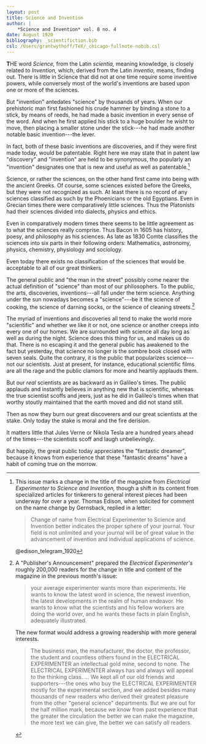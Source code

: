 ```yaml
---
layout: post
title: Science and Invention
author: |
    *Science and Invention* vol. 8 no. 4
date: August 1920
bibliography: _scientifiction.bib
csl: /Users/grantwythoff/TeX/_chicago-fullnote-nobib.csl
---
```


**T**HE word *Science,* from the Latin *scientia,* meaning knowledge, is closely related to *Invention,* which, derived from the Latin *inventio,* means, finding out.  There is little in Science that did not at one time require some inventive powers, while conversely most of the world's inventions are based upon one or more of the sciences.

But "invention" antedates "science" by thousands of years.  When our prehistoric man first fashioned his crude hammer by binding a stone to a stick, by means of reeds, he had made a basic invention in every sense of the word.  And when he first applied his stick to a huge boulder he wisht to move, then placing a smaller stone under the stick---he had made another notable basic invention---the lever.

In fact, both of these basic inventions are discoveries, and if they were first made today, would be patentable.  Right here we may state that in patent law "discovery" and "invention" are held to be synonymous, tho popularly an "invention" designates one that is new and useful as well as patentable.[^nsai]

Science, or rather the sciences, on the other hand first came into being with the ancient Greeks.  Of course, some sciences existed before the Greeks, but they were not recognized as such.  At least there is no record of any sciences classified as such by the Phoenicians or the old Egyptians.  Even in Grecian times there were comparatively little sciences.  Thus the Platonists had their sciences divided into dialects, physics and ethics.

Even in comparatively modern times there seems to be little agreement as to what the sciences really comprise.  Thus Bacon in 1605 has history, poesy, and philosophy as his sciences.  As late as 1830 Comte classifies the sciences into six parts in their following orders: Mathematics, astronomy, physics, chemistry, physiology and sociology.

Even today there exists no classification of the sciences that would be acceptable to all of our great thinkers.

The general public and "the man in the street" possibly come nearer the actual definition of "science" than most of our philosophers.  To the public, the arts, discoveries, inventions---all fall under the term science.  Anything under the sun nowadays becomes a "science"---be it the science of cooking, the science of darning socks, or the science of cleaning streets.[^utnw]

The myriad of inventions and discoveries all tend to make the world more "scientific" and whether we like it or not, one science or another creeps into every one of our homes.  We are surrounded with science all day long as well as during the night.  Science does this thing for us, and makes us do that.  There is no escaping it and the general public has awakened to the fact but yesterday, that science no longer is the sombre book closed with seven seals.  Quite the contrary, it is the public that popularizes science---not our scientists.  Just at present, for instance, educational scientific films are all the rage and the public clamors for more and heartily applauds them.

But our *real* scientists are as backward as in Galileo's times.  The public applauds and instantly believes in anything new that is scientific, whereas the true scientist scoffs and jeers, just as he did in Galileo's times when that worthy stoutly maintained that the earth moved and did not stand still.

Then as now they burn our great discoverers and our great scientists at the stake.  Only today the stake is moral and the fire derision.

It matters little that Jules Verne or Nikola Tesla are a hundred years ahead of the times---the scientists scoff and laugh unbelievingly.

But happily, the great public today appreciates the "fantastic dreamer", because it knows from experience that these "fantastic dreams" have a habit of coming true on the morrow.

[^nsai]: This issue marks a change in the title of the magazine from *Electrical Experimenter* to *Science and Invention,* though a shift in its content from specialized articles for tinkerers to general interest pieces had been underway for over a year.  Thomas Edison, when solicited for comment on the name change by Gernsback, replied in a letter: 

    > Change of name from Electrical Experimenter to Science and Invention better indicates the proper sphere of your journal.  Your field is not unlimited and your journal will be of great value in the advancement of invention and individual applications of science.
    
    @edison_telegram_1920
    
[^utnw]:  A "Publisher's Announcement" prepared the *Electrical Experimenter's* roughly 200,000 readers for the change in title and content of the magazine in the previous month's issue:

    > your average experimenter wants more than experiments.  He wants to know the latest word in science, the newest invention, the latest developments in the realm of human endeavor.  He wants to know what the scientists and his fellow workers are doing the world over, and he wants these facts in plain English, adequately illustrated.
    
    The new format would address a growing readership with more general interests.
    
    > The business man, the manufacturer, the doctor, the professor, the student and countless others found in the ELECTRICAL EXPERIMENTER an intellectual gold mine, second to none.  The ELECTRICAL EXPERIMENTER always has and always will appeal to the thinking class. … We kept all of our old friends and supporters---the ones who buy the ELECTRICAL EXPERIMENTER mostly for the experimental section, and we added besides many thousands of new readers who derived their greatest pleasure from the other "general science" departments.  But we are out for the half million mark, because we know from past experience that the greater the circulation the better we can make the magazine, the more text we can give, the better we can satisfy *all* readers.